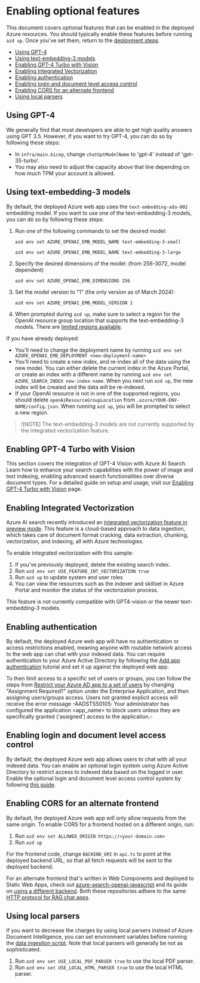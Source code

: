
# Enabling optional features

This document covers optional features that can be enabled in the deployed Azure resources.
You should typically enable these features before running `azd up`. Once you've set them, return to the [deployment steps](../README.md#deploying).

* [Using GPT-4](#using-gpt-4)
* [Using text-embedding-3 models](#using-text-embedding-3-models)
* [Enabling GPT-4 Turbo with Vision](#enabling-gpt-4-turbo-with-vision)
* [Enabling Integrated Vectorization](#enabling-integrated-vectorization)
* [Enabling authentication](#enabling-authentication)
* [Enabling login and document level access control](#enabling-login-and-document-level-access-control)
* [Enabling CORS for an alternate frontend](#enabling-cors-for-an-alternate-frontend)
* [Using local parsers](#using-local-parsers)

## Using GPT-4

We generally find that most developers are able to get high quality answers using GPT 3.5. However, if you want to try GPT-4, you can do so by following these steps:

* In `infra/main.bicep`, change `chatGptModelName` to 'gpt-4' instead of 'gpt-35-turbo'.
* You may also need to adjust the capacity above that line depending on how much TPM your account is allowed.

## Using text-embedding-3 models

By default, the deployed Azure web app uses the `text-embedding-ada-002` embedding model. If you want to use one of the text-embedding-3 models, you can do so by following these steps:

1. Run one of the following commands to set the desired model:

    ```shell
    azd env set AZURE_OPENAI_EMB_MODEL_NAME text-embedding-3-small
    ```

    ```shell
    azd env set AZURE_OPENAI_EMB_MODEL_NAME text-embedding-3-large
    ```

2. Specify the desired dimensions of the model: (from 256-3072, model dependent)

    ```shell
    azd env set AZURE_OPENAI_EMB_DIMENSIONS 256
    ```

3. Set the model version to "1" (the only version as of March 2024):

    ```shell
    azd env set AZURE_OPENAI_EMB_MODEL_VERSION 1
    ```

3. When prompted during `azd up`, make sure to select a region for the OpenAI resource group location that supports the text-embedding-3 models. There are [limited regions available](https://learn.microsoft.com/azure/ai-services/openai/concepts/models#embeddings-models).

If you have already deployed:

* You'll need to change the deployment name by running `azd env set AZURE_OPENAI_EMB_DEPLOYMENT <new-deployment-name>`
* You'll need to create a new index, and re-index all of the data using the new model. You can either delete the current index in the Azure Portal, or create an index with a different name by running `azd env set AZURE_SEARCH_INDEX new-index-name`. When you next run `azd up`, the new index will be created and the data will be re-indexed.
* If your OpenAI resource is not in one of the supported regions, you should delete `openAiResourceGroupLocation` from `.azure/YOUR-ENV-NAME/config.json`. When running `azd up`, you will be prompted to select a new region.

> ![NOTE]
> The text-embedding-3 models are not currently supported by the integrated vectorization feature.

## Enabling GPT-4 Turbo with Vision

This section covers the integration of GPT-4 Vision with Azure AI Search. Learn how to enhance your search capabilities with the power of image and text indexing, enabling advanced search functionalities over diverse document types. For a detailed guide on setup and usage, visit our [Enabling GPT-4 Turbo with Vision](docs/gpt4v.md) page.

## Enabling Integrated Vectorization

Azure AI search recently introduced an [integrated vectorization feature in preview mode](https://techcommunity.microsoft.com/t5/ai-azure-ai-services-blog/announcing-the-public-preview-of-integrated-vectorization-in/ba-p/3960809#:~:text=Integrated%20vectorization%20is%20a%20new%20feature%20of%20Azure,pull-indexers%2C%20and%20vectorization%20of%20text%20queries%20through%20vectorizers). This feature is a cloud-based approach to data ingestion, which takes care of document format cracking, data extraction, chunking, vectorization, and indexing, all with Azure technologies.

To enable integrated vectorization with this sample:

1. If you've previously deployed, delete the existing search index.
2. Run `azd env set USE_FEATURE_INT_VECTORIZATION true`
3. Run `azd up` to update system and user roles
4. You can view the resources such as the indexer and skillset in Azure Portal and monitor the status of the vectorization process.

This feature is not currently compatible with GPT4-vision or the newer text-embedding-3 models.

## Enabling authentication

By default, the deployed Azure web app will have no authentication or access restrictions enabled, meaning anyone with routable network access to the web app can chat with your indexed data.  You can require authentication to your Azure Active Directory by following the [Add app authentication](https://learn.microsoft.com/azure/app-service/scenario-secure-app-authentication-app-service) tutorial and set it up against the deployed web app.

To then limit access to a specific set of users or groups, you can follow the steps from [Restrict your Azure AD app to a set of users](https://learn.microsoft.com/azure/active-directory/develop/howto-restrict-your-app-to-a-set-of-users) by changing "Assignment Required?" option under the Enterprise Application, and then assigning users/groups access.  Users not granted explicit access will receive the error message -AADSTS50105: Your administrator has configured the application <app_name> to block users unless they are specifically granted ('assigned') access to the application.-

## Enabling login and document level access control

By default, the deployed Azure web app allows users to chat with all your indexed data. You can enable an optional login system using Azure Active Directory to restrict access to indexed data based on the logged in user. Enable the optional login and document level access control system by following [this guide](docs/login_and_acl.md).

## Enabling CORS for an alternate frontend

By default, the deployed Azure web app will only allow requests from the same origin.  To enable CORS for a frontend hosted on a different origin, run:

1. Run `azd env set ALLOWED_ORIGIN https://<your-domain.com>`
2. Run `azd up`

For the frontend code, change `BACKEND_URI` in `api.ts` to point at the deployed backend URL, so that all fetch requests will be sent to the deployed backend.

For an alternate frontend that's written in Web Components and deployed to Static Web Apps, check out
[azure-search-openai-javascript](https://github.com/Azure-Samples/azure-search-openai-javascript) and its guide
on [using a different backend](https://github.com/Azure-Samples/azure-search-openai-javascript#using-a-different-backend).
Both these repositories adhere to the same [HTTP protocol for RAG chat apps](https://github.com/Azure-Samples/ai-chat-app-protocol).

## Using local parsers

If you want to decrease the charges by using local parsers instead of Azure Document Intelligence, you can set environment variables before running the [data ingestion script](/docs/data_ingestion.md). Note that local parsers will generally be not as sophisticated.

1. Run `azd env set USE_LOCAL_PDF_PARSER true` to use the local PDF parser.
1. Run `azd env set USE_LOCAL_HTML_PARSER true` to use the local HTML parser.
